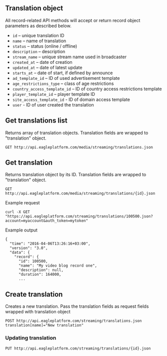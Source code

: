 ## Translation object

All record-related API methods will accept or return record object parameters as described below.

* `id` – unique translation ID
* `name` – name of translation
* `status` – status (online / offline)
* `description` – description
* `stream_name` – unique stream name used in broadcaster
* `created_at` – date of creation
* `updated_at` – date of latest update
* `starts_at` – date of start, if defined by announce
* `ad_template_id` – ID of used advertisement template
* `age_restrictions_type` – class of age restrictions
* `country_access_template_id` – ID of country access restrictions template
* `player_template_id` – player template ID
* `site_access_template_id` - ID of domain access template
* `user` - ID of user created the translation 

## Get translations list

Returns array of translation objects. Translation fields are wrapped to "translation" object.

    GET http://api.eagleplatform.com/media/streaming/translations.json

## Get translation

Returns translation object by its ID. Translation fields are wrapped to "translation" object.

    GET http://api.eagleplatform.com/media/streaming/translations/{id}.json

Example request

    curl -X GET "https://api.eagleplatform.com/streaming/translations/100500.json?account=myaccount&auth_token=mytoken"

Example output

    {
      "time": "2016-04-06T13:26:16+03:00",
      "version": "3.0",
      "data": {
        "record": {
          "id": 100500,
          "name": "My video blog record one",
          "description": null,
          "duration": 164000,
          ...


## Create translation

Creates a new translation. Pass the translation fields as request fields wrapped with translation object

    POST http://api.eagleplatform.com/streaming/translations.json
    translation[name]="New translation"


### Updating translation

    PUT http://api.eagleplatform.com/streaming/translations/{id}.json
